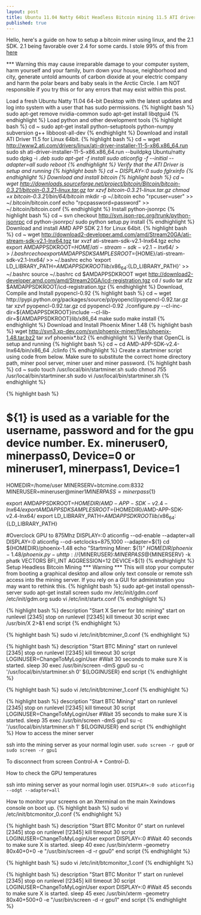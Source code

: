 ```yaml
---
layout: post
title: Ubuntu 11.04 Natty 64bit Headless Bitcoin mining 11.5 ATI driver and 2.1 SDK
published: true
---
```


Hello, here's a guide on how to setup a bitcoin miner using linux, and the 2.1 SDK. 2.1 being favorable over 2.4 for some cards. I stole 99% of this from [here](http://forum.bitcoin.org/index.php?topic=9239.0)

*** Warning this may cause irreparable damage to your computer system, harm yourself and your family, burn down your house, neighborhood and city, generate untold amounts of carbon dioxide at your electric company and harm the polar bears and baby seals in the Arctic Circle.  I am NOT responsible if you try this or for any errors that may exist within this post.

Load a fresh Ubuntu Natty 11.04 64-bit Desktop with the latest updates and log into system with a user that has sudo permissions.
{% highlight bash %}
sudo apt-get remove nvidia-common
sudo apt-get install libqtgui4
{% endhighlight %}
Load python and other development tools
{% highlight bash %}
cd ~
sudo apt-get install python-setuptools python-numpy subversion g++ libboost-all-dev
{% endhighlight %}
Download and install ATI Driver 11.5 for Linux 64bit.
{% highlight bash %}
cd ~
wget http://www2.ati.com/drivers/linux/ati-driver-installer-11-5-x86.x86_64.run
sudo sh ati-driver-installer-11-5-x86.x86_64.run --buildpkg Ubuntu/natty
sudo dpkg -i *.deb
sudo apt-get -f install
sudo aticonfig -f --initial --adapter=all
sudo reboot
{% endhighlight %}
Verify that the ATI Driver is setup and running
{% highlight bash %}
cd ~
DISPLAY=:0 sudo fglrxinfo
{% endhighlight %}
Download and install bitcoin
{% highlight bash %}
cd ~
wget http://downloads.sourceforge.net/project/bitcoin/Bitcoin/bitcoin-0.3.21/bitcoin-0.3.21-linux.tar.gz
tar xzvf bitcoin-0.3.21-linux.tar.gz
chmod +x bitcoin-0.3.21/bin/64/bitcoin*
mkdir -p ~/.bitcoin
echo "rpcuser=user" >> ~/.bitcoin/bitcoin.conf
echo "rpcpassword=password" >> ~/.bitcoin/bitcoin.conf
{% endhighlight %}
Install python-jsonrpc
{% highlight bash %}
cd ~
svn checkout http://svn.json-rpc.org/trunk/python-jsonrpc
cd python-jsonrpc/
sudo python setup.py install
{% endhighlight %}
Download and install AMD APP SDK 2.1 for Linux 64bit.
{% highlight bash %}
cd ~
wget http://download2-developer.amd.com/amd/Stream20GA/ati-stream-sdk-v2.1-lnx64.tgz
tar xvzf ati-stream-sdk-v2.1-lnx64.tgz
echo export AMDAPPSDKROOT=${HOME}/ati-stream-sdk-v2.1-lnx64/ >> ~/.bashrc
echo export AMDAPPSDKSAMPLESROOT=${HOME}/ati-stream-sdk-v2.1-lnx64/ >> ~/.bashrc
echo 'export LD_LIBRARY_PATH=${AMDAPPSDKROOT}lib/x86_64:${LD_LIBRARY_PATH}' >> ~/.bashrc
source ~/.bashrc
cd $AMDAPPSDKROOT
wget http://download2-developer.amd.com/amd/Stream20GA/icd-registration.tgz
cd /
sudo tar xfz $AMDAPPSDKROOT/icd-registration.tgz
{% endhighlight %}
Download, Compile and Install pyopencl-0.92
{% highlight bash %}
cd ~
wget http://pypi.python.org/packages/source/p/pyopencl/pyopencl-0.92.tar.gz
tar xzvf pyopencl-0.92.tar.gz
cd pyopencl-0.92
./configure.py --cl-inc-dir=${AMDAPPSDKROOT}include --cl-lib-dir=${AMDAPPSDKROOT}lib/x86_64
make
sudo make install
{% endhighlight %}
Download and Install Phoenix Miner 1.48
{% highlight bash %}
wget http://svn3.xp-dev.com/svn/phoenix-miner/files/phoenix-1.48.tar.bz2
tar xvf phoenix*.bz2
{% endhighlight %}
Verify that OpenCL is setup and running
{% highlight bash %}
cd ~
cd AMD-APP-SDK-v2.4-lnx64/bin/x86_64
./clinfo
{% endhighlight %}
Create a startminer script using code from below.  Make sure to substitute the correct home directory path, miner pool server, miner user and miner password.
{% highlight bash %}
cd ~
sudo touch /usr/local/bin/startminer.sh
sudo chmod 755 /usr/local/bin/startminer.sh
sudo vi /usr/local/bin/startminer.sh
{% endhighlight %}

{% highlight bash %}
# ${1} is used as a variable for the username, password and for the gpu device number.  Ex. mineruser0, minerpass0, Device=0 or mineruser1, minerpass1, Device=1
HOMEDIR=/home/user
MINERSERV=btcmine.com:8332
MINERUSER=mineruser@miner${1}
MINERPASS=minerpass${1}

export AMDAPPSDKROOT=${HOMEDIR}/AMD-APP-SDK-v2.4-lnx64/
export AMDAPPSDKSAMPLESROOT=${HOMEDIR}/AMD-APP-SDK-v2.4-lnx64/
export LD_LIBRARY_PATH=${AMDAPPSDKROOT}lib/x86_64:${LD_LIBRARY_PATH}

#Overclock GPU to 875Mhz
DISPLAY=:0 aticonfig --od-enable --adapter=all
DISPLAY=:0 aticonfig --od-setclocks=875,1000 --adapter=${1}
cd ${HOMEDIR}/phoenix-1.48
echo "Startming Miner: ${1}"
${HOMEDIR}/phoenix-1.48/phoenix.py -u http://${MINERUSER}:${MINERPASS}@${MINERSERV} -k phatk VECTORS BFI_INT AGGRESSION=12 DEVICE=${1}
{% endhighlight %}
Setup Headless Bitcoin Mining 
 *** Warning *** This will stop your computer from booting a graphical desktop and allow only text console or remote ssh access into the mining server. 
If you rely on a GUI for administration you may want to rethink this.
{% highlight bash %}
sudo apt-get install openssh-server
sudo apt-get install screen
sudo mv /etc/init/gdm.conf /etc/init/gdm.org
sudo vi /etc/init/startx.conf
{% endhighlight %}

{% highlight bash %}
description     "Start X Server for btc mining"
start on runlevel [2345]
stop on runlevel [!2345]
kill timeout 30
script
   exec /usr/bin/X 2>&1
end script
{% endhighlight %}

{% highlight bash %}
   sudo vi /etc/init/btcminer_0.conf
{% endhighlight %}

{% highlight bash %}
description     "Start BTC Mining"
start on runlevel [2345]
stop on runlevel [!2345]
kill timeout 30
script
   LOGINUSER=ChangeToMyLoginUser
  #Wait 30 seconds to make sure X is started.
  sleep 30
  exec /usr/bin/screen -dmS gpu0 su -c '/usr/local/bin/startminer.sh 0' ${LOGINUSER}
end script
{% endhighlight %}

{% highlight bash %}
   sudo vi /etc/init/btcminer_1.conf
{% endhighlight %}

{% highlight bash %}
description     "Start BTC Mining"
start on runlevel [2345]
stop on runlevel [!2345]
kill timeout 30
script
LOGINUSER=ChangeToMyLoginUser
#Wait 35 seconds to make sure X is started.
sleep 35
   exec /usr/bin/screen -dmS gpu1 su -c '/usr/local/bin/startminer.sh 1' ${LOGINUSER}
end script
{% endhighlight %}
How to access the miner server

   ssh into the mining server as your normal login user.
   `sudo screen -r gpu0` or `sudo screen -r gpu1`

To disconnect from screen Control-A + Control-D.

How to check the GPU temperatures

ssh into mining server as your normal login user.
`DISPLAY=:0 sudo aticonfig --odgt --adapter=all`

How to monitor your screens on an Xterminal on the main Xwindows console on boot up.
{% highlight bash %}
sudo vi /etc/init/btcmonitor_0.conf
{% endhighlight %}

{% highlight bash %}
description     "Start BTC Monitor 0"
start on runlevel [2345]
stop on runlevel [!2345]
kill timeout 30
script
  LOGINUSER=ChangeToMyLoginUser
  export DISPLAY=:0
  #Wait 40 seconds to make sure X is started.
  sleep 40
  exec  /usr/bin/xterm -geometry 80x40+0+0 -e "/usr/bin/screen -d -r gpu0"
end script
{% endhighlight %}

{% highlight bash %}
sudo vi /etc/init/btcmonitor_1.conf
{% endhighlight %}

{% highlight bash %}
description     "Start BTC Monitor 1"
start on runlevel [2345]
stop on runlevel [!2345]
kill timeout 30
script
  LOGINUSER=ChangeToMyLoginUser
  export DISPLAY=:0
  #Wait 45 seconds to make sure X is started.
  sleep 45
  exec  /usr/bin/xterm -geometry 80x40+500+0 -e "/usr/bin/screen -d -r gpu1"
end script
{% endhighlight %}